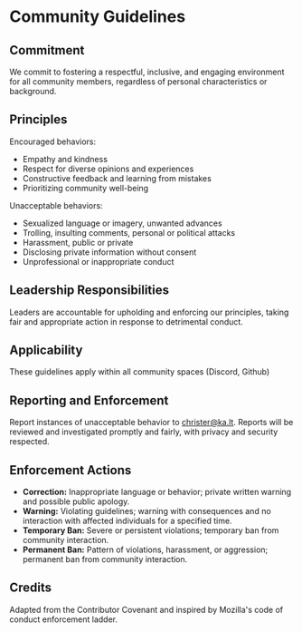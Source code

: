 # Community Guidelines
## Commitment
We commit to fostering a respectful, inclusive, and engaging environment for all community members, regardless of personal characteristics or background.

## Principles
Encouraged behaviors:
- Empathy and kindness
- Respect for diverse opinions and experiences
- Constructive feedback and learning from mistakes
- Prioritizing community well-being

Unacceptable behaviors:
- Sexualized language or imagery, unwanted advances
- Trolling, insulting comments, personal or political attacks
- Harassment, public or private
- Disclosing private information without consent
- Unprofessional or inappropriate conduct

## Leadership Responsibilities
Leaders are accountable for upholding and enforcing our principles, taking fair and appropriate action in response to detrimental conduct.

## Applicability
These guidelines apply within all community spaces (Discord, Github)

## Reporting and Enforcement
Report instances of unacceptable behavior to christer@ka.lt. Reports will be reviewed and investigated promptly and fairly, with privacy and security respected.

## Enforcement Actions
* **Correction:** Inappropriate language or behavior; private written warning and possible public apology.
* **Warning:** Violating guidelines; warning with consequences and no interaction with affected individuals for a specified time.
* **Temporary Ban:** Severe or persistent violations; temporary ban from community interaction.
* **Permanent Ban:** Pattern of violations, harassment, or aggression; permanent ban from community interaction.

## Credits
Adapted from the Contributor Covenant and inspired by Mozilla's code of conduct enforcement ladder.
